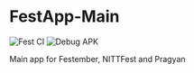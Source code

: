 # FestApp-Main

![Fest CI](https://github.com/delta/fest-android/workflows/Fest%20CI/badge.svg)
![Debug APK](https://github.com/delta/fest-android/workflows/Debug%20APK/badge.svg)

Main app for Festember, NITTFest and Pragyan
